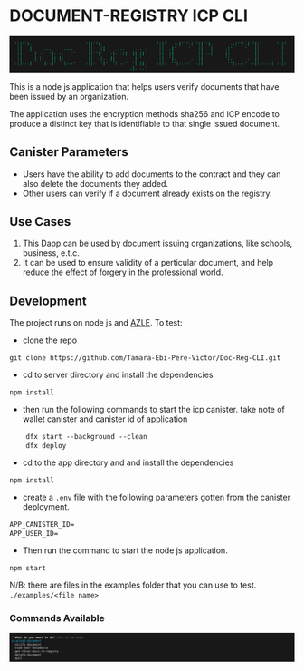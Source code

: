 # DOCUMENT-REGISTRY ICP CLI

![image](./assets/logo.png)

This is a node js application that helps users verify documents that have been issued by an organization.

The application uses the encryption methods sha256 and ICP encode to produce a distinct key that is identifiable to that single issued document.

## Canister Parameters

- Users have the ability to add documents to the contract and they can also delete the documents they added.
- Other users can verify if a document already exists on the registry.

## Use Cases

1. This Dapp can be used by document issuing organizations, like schools, business, e.t.c.
2. It can be used to ensure validity of a perticular document, and help reduce the effect of forgery in the professional world.

## Development

The project runs on node js and [AZLE](https://demergent-labs.github.io/azle/the_azle_book.html). To test:

- clone the repo

```
git clone https://github.com/Tamara-Ebi-Pere-Victor/Doc-Reg-CLI.git
```

- cd to server directory and install the dependencies

```
npm install
```

- then run the following commands to start the icp canister. take note of wallet canister and canister id of application

```
    dfx start --background --clean
    dfx deploy
```

- cd to the app directory and and install the dependencies 

```
npm install
```

- create a `.env` file with the following parameters gotten from the canister deployment.

```
APP_CANISTER_ID=
APP_USER_ID=
```

- Then run the command to start the node js application.
```
npm start
```

N/B: there are files in the examples folder that you can use to test. `./examples/<file name>`

### Commands Available

![image](./assets/commands.png)
